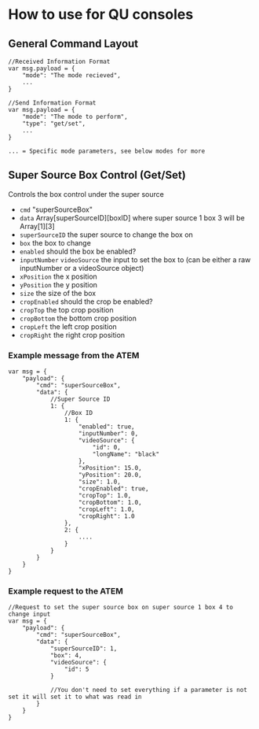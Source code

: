 # How to use for QU consoles

## General Command Layout

```
//Received Information Format
var msg.payload = {
    "mode": "The mode recieved",
    ...
}

//Send Information Format
var msg.payload = {
    "mode": "The mode to perform",
    "type": "get/set",
    ...
}

... = Specific mode parameters, see below modes for more
```




## Super Source Box Control (Get/Set)
Controls the box control under the super source
- `cmd` "superSourceBox"
- `data` Array[superSourceID][boxID] where super source 1 box 3 will be Array[1][3]
- `superSourceID` the super source to change the box on
- `box` the box to change
- `enabled` should the box be enabled?
- `inputNumber` `videoSource` the input to set the box to (can be either a raw inputNumber or a videoSource object)
- `xPosition` the x position
- `yPosition` the y position
- `size` the size of the box
- `cropEnabled` should the crop be enabled?
- `cropTop` the top crop position
- `cropBottom` the bottom crop position
- `cropLeft` the left crop position
- `cropRight` the right crop position

### Example message from the ATEM
```
var msg = {
    "payload": {
        "cmd": "superSourceBox",
        "data": {
            //Super Source ID
            1: {
                //Box ID
                1: {
                    "enabled": true,
                    "inputNumber": 0,
                    "videoSource": {
                        "id": 0,
                        "longName": "black"
                    },
                    "xPosition": 15.0,
                    "yPosition": 20.0,
                    "size": 1.0,
                    "cropEnabled": true,
                    "cropTop": 1.0,
                    "cropBottom": 1.0,
                    "cropLeft": 1.0,
                    "cropRight": 1.0
                },
                2: {
                    ....
                }
            }
        }
    }
}
```

### Example request to the ATEM
```
//Request to set the super source box on super source 1 box 4 to change input
var msg = {
    "payload": {
        "cmd": "superSourceBox",
        "data": {
            "superSourceID": 1,
            "box": 4,
            "videoSource": {
                "id": 5
            }

            //You don't need to set everything if a parameter is not set it will set it to what was read in
        }
    }
}
